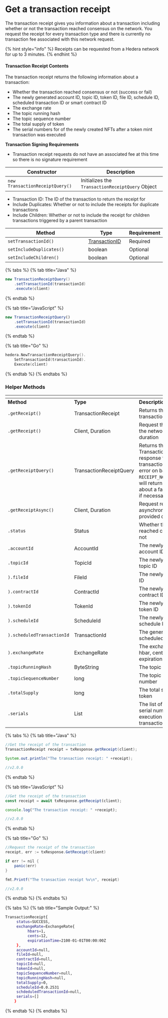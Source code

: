 # Get a transaction receipt

The transaction receipt gives you information about a transaction including whether or not the transaction reached consensus on the network. You request the receipt for every transaction type and there is currently no transaction fee associated with this network request.

{% hint style="info" %}
Receipts can be requested from a Hedera network for up to 3 minutes.
{% endhint %}

#### Transaction Receipt Contents

The transaction receipt returns the following information about a transaction:

- Whether the transaction reached consensus or not (success or fail)
- The newly generated account ID, topic ID, token ID, file ID, schedule ID, scheduled transaction ID or smart contract ID
- The exchange rate
- The topic running hash
- The topic sequence number
- The total supply of token
- The serial numbers for of the newly created NFTs after a token mint transaction was executed

**Transaction Signing Requirements**

- Transaction receipt requests do not have an associated fee at this time so there is no signature requirement

| **Constructor**                 | **Description**                                  |
| ------------------------------- | ------------------------------------------------ |
| `new TransactionReceiptQuery()` | Initializes the `TransactionReceiptQuery` Object |

- Transaction ID: The ID of the transaction to return the receipt for
- Include Duplicates: Whether or not to include the receipts for duplicate transactions
- Include Children: Whether or not to include the receipt for children transactions triggered by a parent transaction

<table><thead><tr><th width="390">Method</th><th width="138.33333333333331">Type</th><th>Requirement</th></tr></thead><tbody><tr><td><code>setTransactionId(<transactionId>)</code></td><td><a href="transaction-id.md">TransactionID</a></td><td>Required</td></tr><tr><td><code>setIncludeDuplicates(<value>)</code></td><td>boolean</td><td>Optional</td></tr><tr><td><code>setIncludeChildren(<value>)</code></td><td>boolean</td><td>Optional</td></tr></tbody></table>

{% tabs %}
{% tab title="Java" %}

```java
new TransactionReceiptQuery()
    .setTransactionId(transactionId)
    .execute(client)
```

{% endtab %}

{% tab title="JavaScript" %}

```javascript
new TransactionReceiptQuery()
    .setTransactionId(transactionId)
    .execute(client)
```

{% endtab %}

{% tab title="Go" %}

```go
hedera.NewTransactionReceiptQuery().
    SetTransactionId(transactionId).
    Execute(client)
```

{% endtab %}
{% endtabs %}

### Helper Methods

<table data-header-hidden><thead><tr><th width="337"></th><th width="188.33333333333331"></th><th></th></tr></thead><tbody><tr><td><strong>Method</strong></td><td><strong>Type</strong></td><td><strong>Description</strong></td></tr><tr><td><code><TransactionResponse>.getReceipt(<client>)</code></td><td>TransactionReceipt</td><td>Returns the receipt of a transaction</td></tr><tr><td><code><TransactionResponse>.getReceipt(<client, timeout>)</code></td><td>Client, Duration</td><td>Request the receipt from the network for this duration</td></tr><tr><td><code><TransactionResponse>.getReceiptQuery()</code></td><td>TransactionReceiptQuery</td><td>Returns the TransactionReceiptQuery response for a transaction. This will not error on bad status like <code>RECEIPT_NOT_FOUND</code> and will return information about a failed transaction if necessary.</td></tr><tr><td><code><TransactionResponse>.getReceiptAsync(<client, timeout>)</code></td><td>Client, Duration</td><td>Request receipt asynchronously for the provided duration</td></tr><tr><td><code><TransactionReceipt>.status</code></td><td>Status</td><td>Whether the transaction reached consensus or not</td></tr><tr><td><code><TransactionReceipt>.accountId</code></td><td>AccountId</td><td>The newly generated account ID</td></tr><tr><td><code><TransactionReceipt>.topicId</code></td><td>TopicId</td><td>The newly generated topic ID</td></tr><tr><td><code><TransactionReceipt>).fileId</code></td><td>FileId</td><td>The newly generated file ID</td></tr><tr><td><code><TransactionReceipt>).contractId</code></td><td>ContractId</td><td>The newly generated contract ID</td></tr><tr><td><code><TransactionReceipt>).tokenId</code></td><td>TokenId</td><td>The newly generated token ID</td></tr><tr><td><code><TransactionReceipt>).scheduleId</code></td><td>ScheduleId</td><td>The newly generated schedule ID</td></tr><tr><td><code><TransactionReceipt>).scheduledTransactionId</code></td><td>TransactionId</td><td>The generated scheduled transaction ID</td></tr><tr><td><code><TransactionReceipt>).exchangeRate</code></td><td>ExchangeRate</td><td>The exchange rate in hbar, cents, and expiration time</td></tr><tr><td><code><TransactionReceipt>.topicRunningHash</code></td><td>ByteString</td><td>The topic running hash</td></tr><tr><td><code><TransactionReceipt>.topicSequenceNumber</code></td><td>long</td><td>The topic sequence number</td></tr><tr><td><code><TransactionReceipt>.totalSupply</code></td><td>long</td><td>The total supply of a token</td></tr><tr><td><code><TransactionReceipt>.serials</code></td><td>List<long></td><td>The list of newly created serial numbers upon execution of a token mint transaction.</td></tr></tbody></table>

{% tabs %}
{% tab title="Java" %}

```java
//Get the receipt of the transaction
TransactionReceipt receipt = txResponse.getReceipt(client);

System.out.println("The transaction receipt: " +receipt);

//v2.0.0
```

{% endtab %}

{% tab title="JavaScript" %}

```javascript
//Get the receipt of the transaction
const receipt = await txResponse.getReceipt(client);

console.log("The transaction receipt: " +receipt);

//v2.0.0
```

{% endtab %}

{% tab title="Go" %}

```java
//Request the receipt of the transaction
receipt, err := txResponse.GetReceipt(client)

if err != nil {
    panic(err)
}

fmt.Printf("The transaction receipt %v\n", receipt)

//v2.0.0
```

{% endtab %}
{% endtabs %}

{% tabs %}
{% tab title="Sample Output:" %}

```bash
TransactionReceipt{
     status=SUCCESS,
     exchangeRate=ExchangeRate{
          hbars=1,
          cents=12, 
          expirationTime=2100-01-01T00:00:00Z
     }, 
     accountId=null,
     fileId=null, 
     contractId=null, 
     topicId=null, 
     tokenId=null, 
     topicSequenceNumber=null, 
     topicRunningHash=null, 
     totalSupply=0, 
     scheduleId=0.0.2531
     schdeduledTransactionId=null,
     serials=[]
    }
```

{% endtab %}
{% endtabs %}
